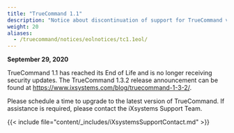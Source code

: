 ```yaml
---
title: "TrueCommand 1.1"
description: "Notice about discontinuation of support for TrueCommand version 1.1."
weight: 20
aliases:
  - /truecommand/notices/eolnotices/tc1.1eol/
---
```


**September 29, 2020**

TrueCommand 1.1 has reached its End of Life and is no longer receiving security updates.
The TrueCommand 1.3.2 release announcement can be found at https://www.ixsystems.com/blog/truecommand-1-3-2/.

Please schedule a time to upgrade to the latest version of TrueCommand. If assistance is required, please contact the iXsystems Support Team.

{{< include file="content/_includes/iXsystemsSupportContact.md" >}}
